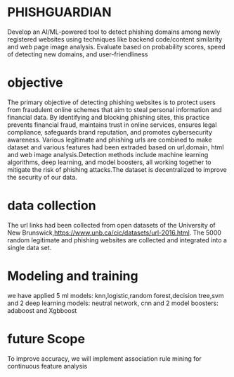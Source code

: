 # PHISHGUARDIAN
Develop an AI/ML-powered tool to detect phishing domains among newly registered websites using techniques like backend code/content similarity and web page image analysis. Evaluate based on probability scores, speed of detecting new domains, and user-friendliness

# objective
The primary objective of detecting phishing websites is to protect users from fraudulent online schemes that aim to steal personal information and financial data. By identifying and blocking phishing sites, this practice prevents financial fraud, maintains trust in online services, ensures legal compliance, safeguards brand reputation, and promotes cybersecurity awareness. Various legitimate and phishing urls are combined to make dataset and various features had been extraded based on url,domain, html and web image analysis.Detection methods include machine learning algorithms, deep learning, and model boosters, all working together to mitigate the risk of phishing attacks.The dataset is decentralized to improve the security of our data.

# data collection
The url links had been collected from open datasets of the University of New Brunswick,https://www.unb.ca/cic/datasets/url-2016.html. The 5000 random legitimate and phishing websites are collected and integrated into a single data set.

# Modeling and training 
we have applied 5 ml models: knn,logistic,random forest,decision tree,svm and 2 deep learning models: neutral network, cnn and 2 model boosters: adaboost and Xgbboost

# future Scope
 To improve accuracy, we will implement association rule mining for continuous feature analysis
